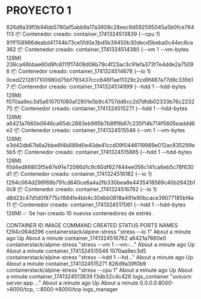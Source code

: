 # **PROYECTO 1**



826d9a39f0b94bb5780af5abb9a17a3608c28eec9d592595045a5b0fce764113
📦 Contenedor creado: container_1741324513839 (--cpu 1)
911f158986deabd41744b73ce5fd0e3bd5b39450b30decd5beba0c44ec6ce362
📦 Contenedor creado: container_1741324514380 (--vm 1 --vm-bytes 128M)
238ca46bbae60d9fc6111f17409d08b79c4f23ac3c91efa373f7e4dde2a75096
📦 Contenedor creado: container_1741324514678 (--io 1)
0ced2212817100980d75bf793437ccc846f1ae11329c2cd9f487a77d9c335b17
📦 Contenedor creado: container_1741324514999 (--hdd 1 --hdd-bytes 128M)
f070aa9ec3d5a610701080af2901e5b9c4757dd6cc2d7dfdb02333b76c223275
📦 Contenedor creado: container_1741324515271 (--hdd 1 --hdd-bytes 128M)
a6421a7660e0646ca65dc2883eb995b7b8ff9b67c235f14b714f5605eaddd6e2
📦 Contenedor creado: container_1741324515546 (--vm 1 --vm-bytes 128M)
e3d42db67b6a2bbe6f4b889d0e40de41ccd09f0446119989e012ac835299e5b5
📦 Contenedor creado: container_1741324515885 (--hdd 1 --hdd-bytes 128M)
f0d4ed86803f5e67e91e72086d1c9c60df627444ee056c141ca6eb5c78f630d1
📦 Contenedor creado: container_1741324516182 (--io 1)
f294c064d296f69b791cd640ce6a4a2fb330bea8e4435418569c40b2842b10c8
📦 Contenedor creado: container_1741324516762 (--io 1)
d8d23c47d1d0f8775cf884fe4bb4c30dbb0818a491e90bcace39077185bf4e11
📦 Contenedor creado: container_1741324517061 (--hdd 1 --hdd-bytes 128M)
✅ Se han creado 10 nuevos contenedores de estrés.





CONTAINER ID   IMAGE                          COMMAND                  CREATED              STATUS              PORTS                                       NAMES
f294c064d296   containerstack/alpine-stress   "stress --io 1"          About a minute ago   Up About a minute                                       container_1741324516762
a6421a7660e0   containerstack/alpine-stress   "stress --vm 1 --vm-…"   About a minute ago   Up About a minute                                       container_1741324515546
f070aa9ec3d5   containerstack/alpine-stress   "stress --hdd 1 --hd…"   About a minute ago   Up About a minute                                       container_1741324515271
826d9a39f0b9   containerstack/alpine-stress   "stress --cpu 1"         About a minute ago   Up About a minute                                       container_1741324513839
f3db32c4c428   logs_container                 "uvicorn server:app …"   About a minute ago   Up About a minute   0.0.0.0:8000->8000/tcp, :::8000->8000/tcp   logs_manager
